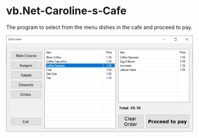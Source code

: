 # vb.Net-Caroline-s-Cafe
The program to select from the menu dishes in the cafe and proceed to pay.

![Cafe](/screenshots/cafe.png?raw=true "Cafe Menu")
